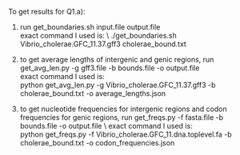 To get results for Q1.a):
1. run get_boundaries.sh input.file output.file \
exact command I used is: \ 
./get_boundaries.sh Vibrio_cholerae.GFC_11.37.gff3 cholerae_bound.txt

2. to get average lengths of intergenic and genic regions, run get_avg_len.py -g gff3.file -b bounds.file -o output.file \
exact command I used is: \
python get_avg_len.py -g Vibrio_cholerae.GFC_11.37.gff3 -b cholerae_bound.txt -o average_lengths.json

3. to get nucleotide frequencies for intergenic regions and codon frequencies for genic regions, run get_freqs.py -f fasta.file -b bounds.file -o output.file  \ 
exact command I used is: \
python get_freqs.py -f Vibrio_cholerae.GFC_11.dna.toplevel.fa -b cholerae_bound.txt -o codon_frequencies.json